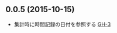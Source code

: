## 0.0.5 (2015-10-15)

- 集計時に時間記録の日付を参照する [GH-3](https://github.com/occ-corp/redmine_custom_field_aggregator/pull/3)
